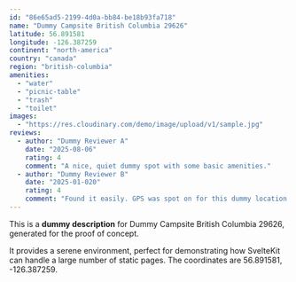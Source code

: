 ```yaml
---
id: "86e65ad5-2199-4d0a-bb84-be18b93fa718"
name: "Dummy Campsite British Columbia 29626"
latitude: 56.891581
longitude: -126.387259
continent: "north-america"
country: "canada"
region: "british-columbia"
amenities:
  - "water"
  - "picnic-table"
  - "trash"
  - "toilet"
images:
  - "https://res.cloudinary.com/demo/image/upload/v1/sample.jpg"
reviews:
  - author: "Dummy Reviewer A"
    date: "2025-08-06"
    rating: 4
    comment: "A nice, quiet dummy spot with some basic amenities."
  - author: "Dummy Reviewer B"
    date: "2025-01-020"
    rating: 4
    comment: "Found it easily. GPS was spot on for this dummy location."
---
```


This is a **dummy description** for Dummy Campsite British Columbia 29626, generated for the proof of concept.

It provides a serene environment, perfect for demonstrating how SvelteKit can handle a large number of static pages. The coordinates are 56.891581, -126.387259.
